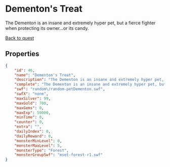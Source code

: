 # Dementon's Treat

The Dementon is an insane and extremely hyper pet, but a fierce fighter when protecting its owner...or its candy.

[Back to quest](../quests.md)

## Properties

```json
{
    "id": 46,
    "name": "Dementon's Treat",
    "description": "The Dementon is an insane and extremely hyper pet, but a fierce fighter when protecting its owner...or its candy.",
    "complete": "The Dementon is an insane and extremely hyper pet, but a fierce fighter when protecting its owner...or its candy.",
    "swf": "random\/random-petDementon.swf",
    "swfX": "none",
    "maxSilver": 99,
    "maxGold": 700,
    "maxGems": 0,
    "maxExp": 50000,
    "minTime": 0,
    "counter": 0,
    "extra": "",
    "dailyIndex": 0,
    "dailyReward": 0,
    "monsterMinLevel": 0,
    "monsterMaxLevel": 5,
    "monsterType": "Forest",
    "monsterGroupSwf": "mset-forest-r1.swf"
}
```

